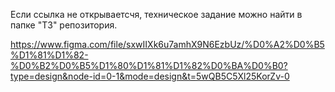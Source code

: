 Если ссылка не открываетсчя, техническое задание можно найти в папке "ТЗ" репозитория.

https://www.figma.com/file/sxwIIXk6u7amhX9N6EzbUz/%D0%A2%D0%B5%D1%81%D1%82-%D0%B2%D0%B5%D1%80%D1%81%D1%82%D0%BA%D0%B0?type=design&node-id=0-1&mode=design&t=5wQB5C5Xl25KorZv-0
